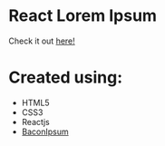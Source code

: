 # React Lorem Ipsum

Check it out [here!]()

# Created using:

-   HTML5
-   CSS3
-   Reactjs
-   [BaconIpsum](https://baconipsum.com/json-api/)
